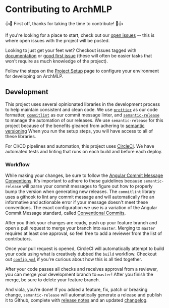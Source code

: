 # Contributing to ArchMLP

👍🎉 First off, thanks for taking the time to contribute! 🎉👍

If you're looking for a place to start, check out our [open issues](https://github.com/AumitLeon/archMLP/issues) -- this is where open issues with the project will be posted. 

Looking to just get your feet wet? Checkout issues tagged with [documentation](https://github.com/AumitLeon/archMLP/issues?utf8=%E2%9C%93&q=is%3Aopen+is%3Aissue+label%3Adocumentation+) or [good first issue](https://github.com/AumitLeon/archMLP/issues?q=is%3Aopen+is%3Aissue+label%3A%22good+first+issue%22) (these will often be easier tasks that won't require as much knowledge of the project). 

Follow the steps on the [Project Setup](project-setup.md) page to configure your environment for developing on ArchMLP. 

## Development

This project uses several opinionated libraries in the development process to help maintain consistent and clean code. We use [`prettier`](https://github.com/prettier/prettier) as our code formatter, [`commitlint`](https://github.com/conventional-changelog/commitlint) as our commit message linter, and [`semantic-release`](https://github.com/semantic-release/semantic-release) to manage the automation of our releases. We use `semantic-release` for this project because of the benefits gleaned from adhering to [semantic versioning](https://semver.org/) When you run the setup steps, you will have access to all of these libraries. 

For CI/CD pipelines and automation, this project uses [CircleCI](https://circleci.com/). We have automated tests and linting that runs on each build and before each deploy. 

### Workflow

While making your changes, be sure to follow the [Angular Commit Message Conventions](https://github.com/angular/angular.js/blob/master/DEVELOPERS.md#-git-commit-guidelines). It's important to adhere to these guidelines because `semantic-release` will parse your commit messages to figure out how to properly bump the version when generating new releases. The `commitlint` library uses a githook to lint any commit message and will automatically fire an informative and actionable error if your message doesn't meet these conventions. The exact configuration we use is a variation of the Angular Commit Message standard, called [Conventional Commits](https://www.conventionalcommits.org/en/v1.0.0/).

After you think your changes are ready, push up your feature branch and open a pull request to merge your branch into `master`. Merging to `master` requires at least one approval, so feel free to add a reviewer from the list of contributors. 

Once your pull request is opened, CircleCI will automatically attempt to build your code using what is creatively dubbed the `build` workflow. Checkout out [`config.yml`](../../.circleci/config.yml) if you're curious about how this is all tied together. 

After your code passes all checks and receives approval from a reviewer, you can merge your development branch to `master`! After you finish the merge, be sure to delete your feature branch.

And viola, you're done! If you added a feature, fix, patch or breaking change, `semantic-release` will automatically generate a release and publish it to GIthub, complete with [release notes](https://github.com/AumitLeon/archMLP/releases) and an updated [changelog](https://github.com/AumitLeon/archMLP/blob/master/docs/CHANGELOG.md). 